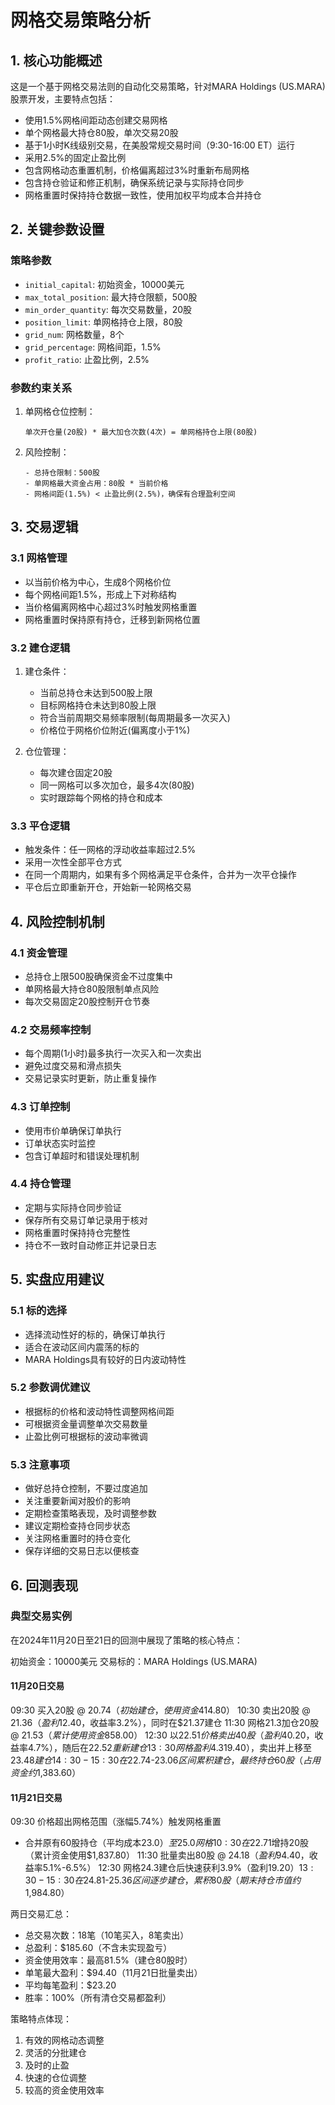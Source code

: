 # 网格交易策略分析

## 1. 核心功能概述

这是一个基于网格交易法则的自动化交易策略，针对MARA Holdings (US.MARA)股票开发，主要特点包括：
- 使用1.5%网格间距动态创建交易网格
- 单个网格最大持仓80股，单次交易20股
- 基于1小时K线级别交易，在美股常规交易时间（9:30-16:00 ET）运行
- 采用2.5%的固定止盈比例
- 包含网格动态重置机制，价格偏离超过3%时重新布局网格
- 包含持仓验证和修正机制，确保系统记录与实际持仓同步
- 网格重置时保持持仓数据一致性，使用加权平均成本合并持仓

## 2. 关键参数设置

### 策略参数
- `initial_capital`: 初始资金，10000美元
- `max_total_position`: 最大持仓限额，500股
- `min_order_quantity`: 每次交易数量，20股
- `position_limit`: 单网格持仓上限，80股
- `grid_num`: 网格数量，8个
- `grid_percentage`: 网格间距，1.5%
- `profit_ratio`: 止盈比例，2.5%

### 参数约束关系
1. 单网格仓位控制：
   ```
   单次开仓量(20股) * 最大加仓次数(4次) = 单网格持仓上限(80股)
   ```

2. 风险控制：
   ```
   - 总持仓限制：500股
   - 单网格最大资金占用：80股 * 当前价格
   - 网格间距(1.5%) < 止盈比例(2.5%)，确保有合理盈利空间
   ```

## 3. 交易逻辑

### 3.1 网格管理
- 以当前价格为中心，生成8个网格价位
- 每个网格间距1.5%，形成上下对称结构
- 当价格偏离网格中心超过3%时触发网格重置
- 网格重置时保持原有持仓，迁移到新网格位置

### 3.2 建仓逻辑
1. 建仓条件：
   - 当前总持仓未达到500股上限
   - 目标网格持仓未达到80股上限
   - 符合当前周期交易频率限制(每周期最多一次买入)
   - 价格位于网格价位附近(偏离度小于1%)

2. 仓位管理：
   - 每次建仓固定20股
   - 同一网格可以多次加仓，最多4次(80股)
   - 实时跟踪每个网格的持仓和成本

### 3.3 平仓逻辑
- 触发条件：任一网格的浮动收益率超过2.5%
- 采用一次性全部平仓方式
- 在同一个周期内，如果有多个网格满足平仓条件，合并为一次平仓操作
- 平仓后立即重新开仓，开始新一轮网格交易

## 4. 风险控制机制

### 4.1 资金管理
- 总持仓上限500股确保资金不过度集中
- 单网格最大持仓80股限制单点风险
- 每次交易固定20股控制开仓节奏

### 4.2 交易频率控制
- 每个周期(1小时)最多执行一次买入和一次卖出
- 避免过度交易和滑点损失
- 交易记录实时更新，防止重复操作

### 4.3 订单控制
- 使用市价单确保订单执行
- 订单状态实时监控
- 包含订单超时和错误处理机制

### 4.4 持仓管理
- 定期与实际持仓同步验证
- 保存所有交易订单记录用于核对
- 网格重置时保持持仓完整性
- 持仓不一致时自动修正并记录日志

## 5. 实盘应用建议

### 5.1 标的选择
- 选择流动性好的标的，确保订单执行
- 适合在波动区间内震荡的标的
- MARA Holdings具有较好的日内波动特性

### 5.2 参数调优建议
- 根据标的价格和波动特性调整网格间距
- 可根据资金量调整单次交易数量
- 止盈比例可根据标的波动率微调

### 5.3 注意事项
- 做好总持仓控制，不要过度追加
- 关注重要新闻对股价的影响
- 定期检查策略表现，及时调整参数
- 建议定期检查持仓同步状态
- 关注网格重置时的持仓变化
- 保存详细的交易日志以便核查

## 6. 回测表现

### 典型交易实例
在2024年11月20日至21日的回测中展现了策略的核心特点：

初始资金：10000美元
交易标的：MARA Holdings (US.MARA)

#### 11月20日交易
09:30 买入20股 @ $20.74（初始建仓，使用资金$414.80）
10:30 卖出20股 @ $21.36（盈利$12.40，收益率3.2%），同时在$21.37建仓
11:30 网格21.3加仓20股 @ $21.53（累计使用资金$858.00）
12:30 以$22.51价格卖出40股（盈利$40.20，收益率4.7%），随后在$22.52重新建仓
13:30 网格盈利4.3%（获利$19.40），卖出并上移至$23.48建仓
14:30-15:30 在$22.74-$23.06区间累积建仓，最终持仓60股（占用资金约$1,383.60）

#### 11月21日交易
09:30 价格超出网格范围（涨幅5.74%）触发网格重置
- 合并原有60股持仓（平均成本$23.0）至25.0网格
10:30 在$22.71增持20股（累计资金使用$1,837.80）
11:30 批量卖出80股 @ $24.18（盈利$94.40，收益率5.1%-6.5%）
12:30 网格24.3建仓后快速获利3.9%（盈利$19.20）
13:30-15:30 在$24.81-$25.36区间逐步建仓，累积80股（期末持仓市值约$1,984.80）

两日交易汇总：
- 总交易次数：18笔（10笔买入，8笔卖出）
- 总盈利：$185.60（不含未实现盈亏）
- 资金使用效率：最高81.5%（建仓80股时）
- 单笔最大盈利：$94.40（11月21日批量卖出）
- 平均每笔盈利：$23.20
- 胜率：100%（所有清仓交易都盈利）

策略特点体现：
1. 有效的网格动态调整
2. 灵活的分批建仓
3. 及时的止盈
4. 快速的仓位调整
5. 较高的资金使用效率